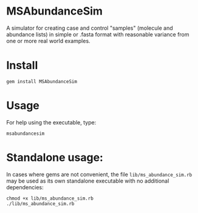 # MSAbundanceSim

A simulator for creating case and control "samples" (molecule and abundance
lists) in simple or .fasta format with reasonable variance from one or more
real world examples.

# Install

    gem install MSAbundanceSim

# Usage

For help using the executable, type:

    msabundancesim

# Standalone usage:

In cases where gems are not convenient, the file `lib/ms_abundance_sim.rb` may
be used as its own standalone executable with no additional dependencies:

    chmod +x lib/ms_abundance_sim.rb
    ./lib/ms_abundance_sim.rb
